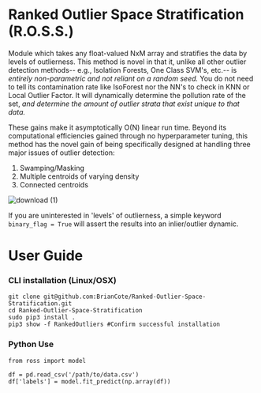 # Ranked Outlier Space Stratification (R.O.S.S.)

Module which takes any float-valued NxM array and stratifies the data by levels of outlierness. This method is novel in that it, unlike all other outlier detection methods-- e.g., Isolation Forests, One Class SVM's, etc.-- is *entirely non-parametric and not reliant on a random seed.* You do not need to tell its contamination rate like IsoForest nor the NN's to check in KNN or Local Outlier Factor. It will dynamically determine the pollution rate of the set, *and determine the amount of outlier strata that exist unique to that data.* 

These gains make it asymptotically O(N) linear run time. Beyond its computational efficiencies gained through no hyperparameter tuning, this method has the novel gain of being specifically designed at handling three major issues of outlier detection:

1. Swamping/Masking
2. Multiple centroids of varying density
3. Connected centroids

![download (1)](https://user-images.githubusercontent.com/47681284/121797110-66542900-cbdb-11eb-99a2-703370657fe8.png)

If you are uninterested in 'levels' of outlierness, a simple keyword `binary_flag = True` will assert the results into an inlier/outlier dynamic.

# User Guide

### CLI installation (Linux/OSX)
```
git clone git@github.com:BrianCote/Ranked-Outlier-Space-Stratification.git
cd Ranked-Outlier-Space-Stratification
sudo pip3 install . 
pip3 show -f RankedOutliers #Confirm successful installation
```

### Python Use
```
from ross import model

df = pd.read_csv('/path/to/data.csv')
df['labels'] = model.fit_predict(np.array(df))
```
